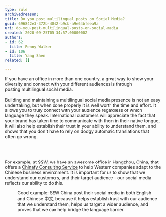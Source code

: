 ```yaml
---
type: rule
archivedreason: 
title: Do you post multilingual posts on Social Media?
guid: 696842e3-372b-4842-b9cb-a9e64bfeea9a
uri: do-you-post-multilingual-posts-on-social-media
created: 2020-09-25T05:34:57.0000000Z
authors:
- id: 62
  title: Penny Walker
- id: 106
  title: Yang Shen
related: []

---
```



<div>​​​If you have an office in more than one country, a great way to show your diversity and connect with your different audiences is&#160;through posting&#160;multilingual social media​.​​&#160;<br></div><div><br></div><div>Building and maintaining a multilingual social media presence is not an easy undertaking, but ​when done properly it is well worth the time and effort. It allows you to truly connect with your audience regardless of which language they speak. International customers will appreciate the fact that your brand has taken time to communicate with them in their native tongue, it will also&#160;help establish their&#160;trust in your ability to understand them,&#160;and shows that&#160;you don't have to rely on dodgy automatic translations that often&#160;go wrong.&#160;​<br>&#160;<br></div>
<br><excerpt class='endintro'></excerpt><br>
<p>​For example, at SSW, we have an awesome office in Hangzhou, China,&#160;that offers a&#160;<a href="https&#58;//www.ssw.com.au/ssw/Consulting/Chinafy-App.aspx">Chinafy Consulting Service</a>&#160;to help&#160;Western companies adapt to the Chinese business environment. It is important for us to show that we understand our customers, and their target audience​ -&#160;our social media reflects our ability to do this.<br></p><div class="ms-rtestate-read ms-rte-wpbox"><div class="ms-rtestate-notify  ms-rtestate-read 8fb64ff3-208f-465e-9391-9b9aac4680f3" id="div_8fb64ff3-208f-465e-9391-9b9aac4680f3" unselectable="on"></div><div id="vid_8fb64ff3-208f-465e-9391-9b9aac4680f3" unselectable="on" style="display&#58;none;"></div></div><dd class="ssw15-rteElement-FigureGood">​​​​​Goo​​d example&#58;&#160;SSW China&#160;post their social media in&#160;both English and&#160;Chinese ​中文, because&#160;it helps&#160;establish&#160;trust with our audience that we understand them,&#160;helps us target a wider audience, and proves that&#160;we can help bridge&#160;the language&#160;barrier.&#160;​<br><br></dd><br>


